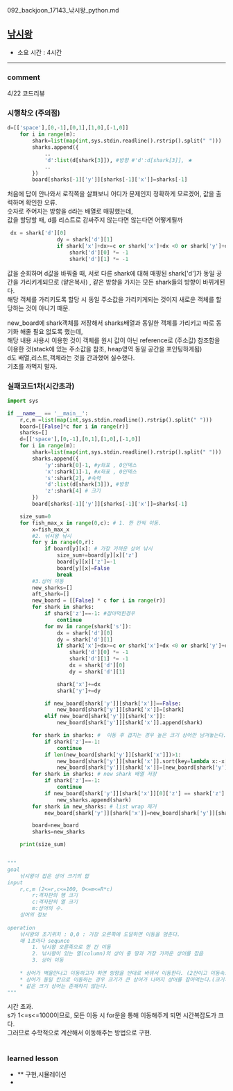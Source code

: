 092_backjoon_17143_낚시왕_python.md
## [낚시왕](https://www.acmicpc.net/problem/17143)
* 소요 시간 :  4시간 





----------------------------------------------------------------------------
### comment 
4/22 코드리뷰    

### 시행착오 (주의점)
```python
d=[['space'],[0,-1],[0,1],[1,0],[-1,0]]
    for i in range(m):
        shark=list(map(int,sys.stdin.readline().rstrip().split(" ")))
        sharks.append({
            ..
            'd':list(d[shark[3]]), #방향 #'d':d[shark[3]], ★
            ..
        })
        board[sharks[-1]['y']][sharks[-1]['x']]=sharks[-1]

```
처음에 답이 안나와서 로직쪽을 살펴보니 어디가 문제인지 정확하게 모르겠어, 값을 출력하며 확인한 오류.    
숫자로 주어지는 방향을 d라는 배열로 매핑했는데,     
값을 할당할 때, d를 리스트로 감싸주지 않는다면 않는다면 어떻게될까     

```python
 dx = shark['d'][0]
                dy = shark['d'][1]
                if shark['x']+dx>=c or shark['x']+dx <0 or shark['y']+dy>=r or shark['y']+dy<0: # 벽 방향으로 나아갈 때, 방향 전환
                    shark['d'][0] *= -1
                    shark['d'][1] *= -1
```
값을 순회하며 d값을 바꿔줄 때, 서로 다른 shark에 대해 매핑된 shark['d']가 동일 공간을 가리키게되므로 (얕은복사) , 같은 방향을 가지는 모든 shark들의 방향이 바뀌게된다.   
해당 객체를 가리키도록 할당 시 동일 주소값을 가리키게되는 것이지 새로운 객체를 할당하는 것이 아니기 때문.   

new_board에 shark객체를 저장해서 sharks배열과 동일한 객체를 가리키고 따로 동기화 해줄 필요 없도록 했는데,  
해당 내용 사용시 이용한 것이 객체를 원시 값이 아닌 reference로 (주소값) 참조함을 이용한 것(stack에 있는 주소값을 참조, heap영역 동일 공간을 포인팅하게됨)   
d도 배열,리스트,객체라는 것을 간과했어 실수했다.    
기초를 까먹지 말자.    


### 실패코드1차(시간초과)
```python
import sys

if __name__ == '__main__':
    r,c,m =list(map(int,sys.stdin.readline().rstrip().split(" ")))
    board=[[False]*c for i in range(r)]
    sharks=[]
    d=[['space'],[0,-1],[0,1],[1,0],[-1,0]]
    for i in range(m):
        shark=list(map(int,sys.stdin.readline().rstrip().split(" ")))
        sharks.append({
            'y':shark[0]-1, #y좌표 , 0인덱스
            'x':shark[1]-1, #x좌표 , 0인덱스
            's':shark[2], #속력
            'd':list(d[shark[3]]), #방향
            'z':shark[4] # 크기
        })
        board[sharks[-1]['y']][sharks[-1]['x']]=sharks[-1]

    size_sum=0
    for fish_max_x in range(0,c): # 1. 한 칸씩 이동.
        x=fish_max_x
        #2. 낚시왕 낚시
        for y in range(0,r):
            if board[y][x]: # 가장 가까운 상어 낚시
                size_sum+=board[y][x]['z']
                board[y][x]['z']=-1
                board[y][x]=False
                break
        #3.상어 이동
        new_sharks=[]
        aft_shark=[]
        new_board = [[False] * c for i in range(r)]
        for shark in sharks:
            if shark['z']==-1: #잡아먹힌경우
                continue
            for mv in range(shark['s']):
                dx = shark['d'][0]
                dy = shark['d'][1]
                if shark['x']+dx>=c or shark['x']+dx <0 or shark['y']+dy>=r or shark['y']+dy<0: # 벽 방향으로 나아갈 때, 방향 전환
                    shark['d'][0] *= -1
                    shark['d'][1] *= -1
                    dx = shark['d'][0]
                    dy = shark['d'][1]

                shark['x']+=dx
                shark['y']+=dy

            if new_board[shark['y']][shark['x']]==False:
                new_board[shark['y']][shark['x']]=[shark]
            elif new_board[shark['y']][shark['x']]:
                new_board[shark['y']][shark['x']].append(shark)

        for shark in sharks: #  이동 후 겹치는 경우 높은 크기 상어만 남겨놓는다.
            if shark['z']==-1:
                continue
            if len(new_board[shark['y']][shark['x']])>1:
                new_board[shark['y']][shark['x']].sort(key=lambda x:-x['z'])
                new_board[shark['y']][shark['x']]=[new_board[shark['y']][shark['x']][0]]
        for shark in sharks: # new shark 배열 저장
            if shark['z']==-1:
                continue
            if new_board[shark['y']][shark['x']][0]['z'] == shark['z'] :
                new_sharks.append(shark)
        for shark in new_sharks: # list wrap 제거
            new_board[shark['y']][shark['x']]=new_board[shark['y']][shark['x']][0]

        board=new_board
        sharks=new_sharks

    print(size_sum)


"""
goal
    낚시왕이 잡은 상어 크기의 합 
input
    r,c,m (2<=r,c<=100, 0<=m<=R*c)
        r:격자판의 행 크기
        c:격자판의 열 크기
        m:상어의 수.
    상어의 정보
 
operation
    낚시왕의 초기위치 : 0,0 : 가장 오른쪽에 도달하면 이동을 멈춘다.
    매 1초마다 sequnce
        1. 낚시왕 오른족으로 한 칸 이동
        2. 낚시왕이 있는 열(column)의 상어 중 땅과 가장 가까운 상어를 잡음
        3. 상어 이동
    
    * 상어가 벽을만나고 이동하고자 하면 방향을 반대로 바꿔서 이동한다. (2칸이고 이동속도가 4라면 방향전환 3회.) (3칸이고 이동속도가 4라면 1회) (3칸이고 이동속도가 5라면 2회) 
    * 상어가 동일 칸으로 이동하는 경우 크기가 큰 상어가 나머지 상어를 잡아먹는다.(크기가 증가하거나 하진 않음)
    * 같은 크기 상어는 존재하지 않는다.
"""

```
시간 초과.   
s가 1<=s<=1000이므로, 모든 이동 시 for문을 통해 이동해주게 되면 시간복잡도가 크다.   
그러므로 수학적으로 계산해서 이동해주는 방법으로 구현.   


#
#
 ### learned lesson
 
* ** 구현,시뮬레이션
* 
#
#
 
 
 
 

